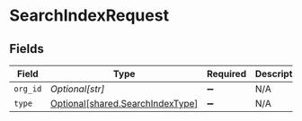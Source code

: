 # SearchIndexRequest


## Fields

| Field                                                                      | Type                                                                       | Required                                                                   | Description                                                                |
| -------------------------------------------------------------------------- | -------------------------------------------------------------------------- | -------------------------------------------------------------------------- | -------------------------------------------------------------------------- |
| `org_id`                                                                   | *Optional[str]*                                                            | :heavy_minus_sign:                                                         | N/A                                                                        |
| `type`                                                                     | [Optional[shared.SearchIndexType]](../../models/shared/searchindextype.md) | :heavy_minus_sign:                                                         | N/A                                                                        |
